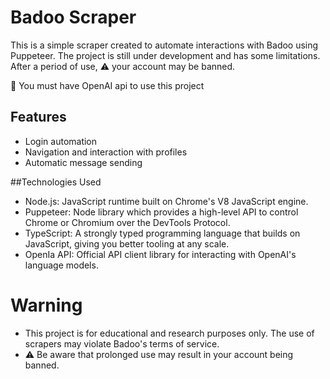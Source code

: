 # Badoo Scraper

This is a simple scraper created to automate interactions with Badoo using Puppeteer. The project is still under development and has some limitations. After a period of use, ⚠️ your account may be banned.

🚀 You must have OpenAI api to use this project

## Features

- Login automation
- Navigation and interaction with profiles
- Automatic message sending

##Technologies Used

- Node.js: JavaScript runtime built on Chrome's V8 JavaScript engine.
- Puppeteer: Node library which provides a high-level API to control Chrome or Chromium over the DevTools Protocol.
- TypeScript: A strongly typed programming language that builds on JavaScript, giving you better tooling at any scale.
- OpenIa API: Official API client library for interacting with OpenAI's language models.

# Warning

- This project is for educational and research purposes only. The use of scrapers may violate Badoo's terms of service.
- ⚠️ Be aware that prolonged use may result in your account being banned.
